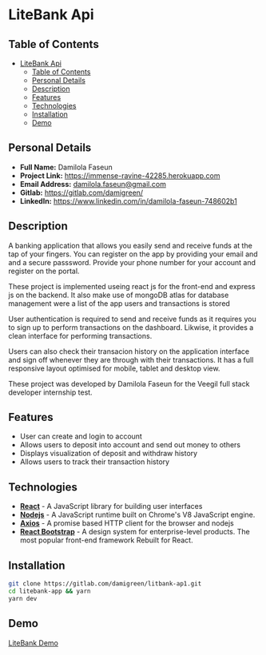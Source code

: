 # LiteBank Api

## Table of Contents

- [LiteBank Api](#litebank-api)
  - [Table of Contents](#table-of-contents)
  - [Personal Details](#personal-details)
  - [Description](#description)
  - [Features](#features)
  - [Technologies](#technologies)
  - [Installation](#installation)
  - [Demo](#demo)

## Personal Details

- **Full Name:** Damilola Faseun
- **Project Link:** <https://immense-ravine-42285.herokuapp.com>
- **Email Address:** damilola.faseun@gmail.com
- **Gitlab:** <https://gitlab.com/damigreen/>
- **LinkedIn:** <https://www.linkedin.com/in/damilola-faseun-748602b1>
  
## Description

A banking application that allows you easily send and receive funds at the tap of your fingers. You can register on the app by providing your email and and a secure passsword. Provide your phone number for your account and register on the portal.

These project is implemented useing react js for the front-end and express js on the backend. It also make use of mongoDB atlas for database management were a list of the app users and transactions is stored

User authentication is required to send and receive funds as it requires you to sign up to perform transactions on the dashboard. Likwise, it provides a clean interface for performing transactions.

Users can also check their transacion history on the application interface and sign off whenever they are through with their transactions. It has a full responsive layout optimised for mobile, tablet and desktop view.

These project was developed by Damilola Faseun for the Veegil full stack developer internship test.

## Features

- User can create and login to account
- Allows users to deposit into account and send out money to others
- Displays visualization of deposit and withdraw history
- Allows users to track their transaction history

## Technologies

- [**React**](reactjs.org) - A JavaScript library for building user interfaces
- [**Nodejs**](nodejs.org/) - A JavaScript runtime built on Chrome's V8 JavaScript engine.
- [**Axios**](https://github.com/axios/axios) - A promise based HTTP client for the browser and nodejs
- [**React Bootstrap**](https://react-bootstrap.github.io/) - A design system for enterprise-level products. The most popular front-end framework
Rebuilt for React.

## Installation

```bash
git clone https://gitlab.com/damigreen/litbank-ap1.git
cd litebank-app && yarn
yarn dev
```
## Demo

[LiteBank Demo](https://drive.google.com/file/d/1r4gJ54dyMpBT1PmobEcNHz8Axe_mqPW3/view?usp=sharing)